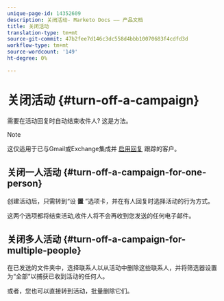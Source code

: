 ```yaml
---
unique-page-id: 14352609
description: 关闭活动- Marketo Docs —— 产品文档
title: 关闭活动
translation-type: tm+mt
source-git-commit: 47b2fee7d146c3dc558d4bbb10070683f4cdfd3d
workflow-type: tm+mt
source-wordcount: '149'
ht-degree: 0%

---
```



# 关闭活动 {#turn-off-a-campaign}

需要在活动回复时自动结束收件人? 这是方法。

>[!NOTE]
>
>这仅适用于已与Gmail或Exchange集成并 [启用回复](https://toutapp.com/next#settings/email-tracking) 跟踪的客户。

## 关闭一人活动 {#turn-off-a-campaign-for-one-person}

创建活动后，只需转到“设 **置** ”选项卡，并在有人回复时选择活动的行为方式。

这两个选项都将结束活动,收件人将不会再收到您发送的任何电子邮件。

## 关闭多人活动 {#turn-off-a-campaign-for-multiple-people}

在已发送的文件夹中，选择联系人以从活动中删除这些联系人，并将筛选器设置为“全部”以捕获已收到活动的任何人。

或者，您也可以直接转到活动，批量删除它们。
